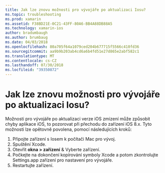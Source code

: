 ```yaml
---
title: Jak lze znovu možnosti pro vývojáře po aktualizaci Iosu?
ms.topic: troubleshooting
ms.prod: xamarin
ms.assetid: F38BD21E-0C21-43FF-80A6-BB4A88DB88A5
ms.technology: xamarin-ios
author: bradumbaugh
ms.author: brumbaug
ms.date: 04/03/2018
ms.openlocfilehash: 80a705f64a1079ced204b677715f5566c410fd36
ms.sourcegitcommit: aa9b9b203ab4cd6a6b4fd51e27d865e2abf582c1
ms.translationtype: MT
ms.contentlocale: cs-CZ
ms.lasthandoff: 07/30/2018
ms.locfileid: "39350872"
---
```

# <a name="how-can-i-reenable-developer-options-after-updating-ios"></a>Jak lze znovu možnosti pro vývojáře po aktualizaci Iosu?

Možnosti pro vývojáře po aktualizaci verze iOS zmizení může způsobit chyby aplikace iOS, to pozorovat při přechodu do zařízení iOS 8.x. Tyto možnosti lze opětovně povolena, pomocí následujících kroků:

1. Připojte zařízení s Iosem k počítači Mac pro vývoj.
2. Spuštění Xcode.
3. Otevřít **okna > zařízení** & Vyberte zařízení.
4. Počkejte na dokončení kopírování symboly Xcode a potom zkontrolujte Settings.app zařízení pro nastavení pro vývojáře.
5. Restartujte zařízení.
